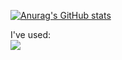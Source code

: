 [![Anurag's GitHub stats](https://github-readme-stats.vercel.app/api?username=kawauso-luv)](https://github.com/kawauso-luv/github-readme-stats&show_icons=true&theme=radical)

I've used:<br>
![](https://skillicons.dev/icons?&perline=10&i=ae,androidstudio,blender,bootstrap,c,cs,cpp,css,discord,figma,github,gmail,heroku,html,ai,instagram,java,js,jquery,kotlin,misskey,notion,p5js,ps,postgres,pr,py,ruby,swift,twitter,unity,visualstudio,vscode,windows)

<!--
**kawauso-luv/kawauso-luv** is a ✨ _special_ ✨ repository because its `README.md` (this file) appears on your GitHub profile.

Here are some ideas to get you started:

- 🔭 I’m currently working on ...
- 🌱 I’m currently learning ...
- 👯 I’m looking to collaborate on ...
- 🤔 I’m looking for help with ...
- 💬 Ask me about ...
- 📫 How to reach me: ...
- 😄 Pronouns: ...
- ⚡ Fun fact: ...
-->
